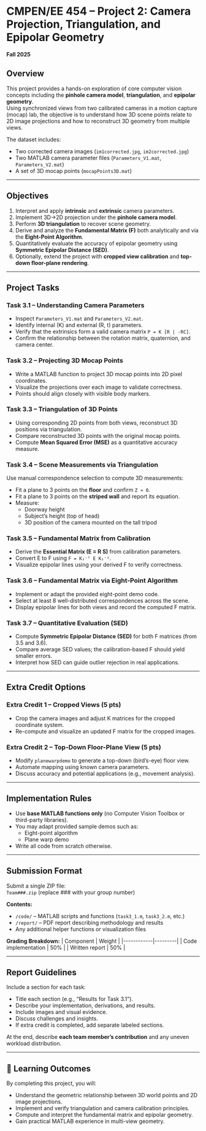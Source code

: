 # CMPEN/EE 454 – Project 2: Camera Projection, Triangulation, and Epipolar Geometry  
**Fall 2025**

## Overview
This project provides a hands-on exploration of core computer vision concepts including the **pinhole camera model**, **triangulation**, and **epipolar geometry**.  
Using synchronized views from two calibrated cameras in a motion capture (mocap) lab, the objective is to understand how 3D scene points relate to 2D image projections and how to reconstruct 3D geometry from multiple views.

The dataset includes:
- Two corrected camera images (`im1corrected.jpg`, `im2corrected.jpg`)
- Two MATLAB camera parameter files (`Parameters_V1.mat`, `Parameters_V2.mat`)
- A set of 3D mocap points (`mocapPoints3D.mat`)

---

## Objectives
1. Interpret and apply **intrinsic** and **extrinsic** camera parameters.
2. Implement 3D→2D projection under the **pinhole camera model**.
3. Perform **3D triangulation** to recover scene geometry.
4. Derive and analyze the **Fundamental Matrix (F)** both analytically and via the **Eight-Point Algorithm**.
5. Quantitatively evaluate the accuracy of epipolar geometry using **Symmetric Epipolar Distance (SED)**.
6. Optionally, extend the project with **cropped view calibration** and **top-down floor-plane rendering**.

---

## Project Tasks

### **Task 3.1 – Understanding Camera Parameters**
- Inspect `Parameters_V1.mat` and `Parameters_V2.mat`.
- Identify internal (K) and external (R, t) parameters.
- Verify that the extrinsics form a valid camera matrix `P = K [R | -RC]`.
- Confirm the relationship between the rotation matrix, quaternion, and camera center.

### **Task 3.2 – Projecting 3D Mocap Points**
- Write a MATLAB function to project 3D mocap points into 2D pixel coordinates.
- Visualize the projections over each image to validate correctness.
- Points should align closely with visible body markers.

### **Task 3.3 – Triangulation of 3D Points**
- Using corresponding 2D points from both views, reconstruct 3D positions via triangulation.
- Compare reconstructed 3D points with the original mocap points.
- Compute **Mean Squared Error (MSE)** as a quantitative accuracy measure.

### **Task 3.4 – Scene Measurements via Triangulation**
Use manual correspondence selection to compute 3D measurements:
- Fit a plane to 3 points on the **floor** and confirm `Z ≈ 0`.
- Fit a plane to 3 points on the **striped wall** and report its equation.
- Measure:
  - Doorway height  
  - Subject’s height (top of head)  
  - 3D position of the camera mounted on the tall tripod  

### **Task 3.5 – Fundamental Matrix from Calibration**
- Derive the **Essential Matrix (E = R S)** from calibration parameters.
- Convert E to F using `F = K₂⁻ᵀ E K₁⁻¹`.
- Visualize epipolar lines using your derived F to verify correctness.

### **Task 3.6 – Fundamental Matrix via Eight-Point Algorithm**
- Implement or adapt the provided eight-point demo code.
- Select at least 8 well-distributed correspondences across the scene.
- Display epipolar lines for both views and record the computed F matrix.

### **Task 3.7 – Quantitative Evaluation (SED)**
- Compute **Symmetric Epipolar Distance (SED)** for both F matrices (from 3.5 and 3.6).
- Compare average SED values; the calibration-based F should yield smaller errors.
- Interpret how SED can guide outlier rejection in real applications.

---

## Extra Credit Options

### **Extra Credit 1 – Cropped Views (5 pts)**
- Crop the camera images and adjust K matrices for the cropped coordinate system.
- Re-compute and visualize an updated F matrix for the cropped images.

### **Extra Credit 2 – Top-Down Floor-Plane View (5 pts)**
- Modify `planewarpdemo` to generate a top-down (bird’s-eye) floor view.
- Automate mapping using known camera parameters.
- Discuss accuracy and potential applications (e.g., movement analysis).

---

## Implementation Rules
- Use **base MATLAB functions only** (no Computer Vision Toolbox or third-party libraries).
- You may adapt provided sample demos such as:
  - Eight-point algorithm
  - Plane warp demo
- Write all code from scratch otherwise.

---

## Submission Format
Submit a single ZIP file:  
`Team###.zip` (replace ### with your group number)

**Contents:**
- `/code/` – MATLAB scripts and functions (`task3_1.m`, `task3_2.m`, etc.)
- `/report/` – PDF report describing methodology and results
- Any additional helper functions or visualization files

**Grading Breakdown:**
| Component | Weight |
|------------|---------|
| Code implementation | 50% |
| Written report | 50% |

---

## Report Guidelines
Include a section for each task:
- Title each section (e.g., “Results for Task 3.1”).
- Describe your implementation, derivations, and results.
- Include images and visual evidence.
- Discuss challenges and insights.
- If extra credit is completed, add separate labeled sections.

At the end, describe **each team member’s contribution** and any uneven workload distribution.

---

## 🧠 Learning Outcomes
By completing this project, you will:
- Understand the geometric relationship between 3D world points and 2D image projections.
- Implement and verify triangulation and camera calibration principles.
- Compute and interpret the fundamental matrix and epipolar geometry.
- Gain practical MATLAB experience in multi-view geometry.
